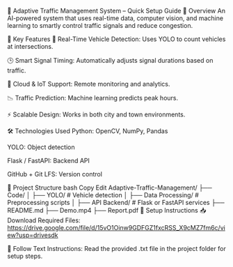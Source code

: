🚦 Adaptive Traffic Management System – Quick Setup Guide
📌 Overview
An AI-powered system that uses real-time data, computer vision, and machine learning to smartly control traffic signals and reduce congestion.

🎯 Key Features
🚗 Real-Time Vehicle Detection: Uses YOLO to count vehicles at intersections.

🕒 Smart Signal Timing: Automatically adjusts signal durations based on traffic.

📡 Cloud & IoT Support: Remote monitoring and analytics.

📉 Traffic Prediction: Machine learning predicts peak hours.

⚡ Scalable Design: Works in both city and town environments.

🛠️ Technologies Used
Python: OpenCV, NumPy, Pandas

YOLO: Object detection

Flask / FastAPI: Backend API

GitHub + Git LFS: Version control

📂 Project Structure
bash
Copy
Edit
Adaptive-Traffic-Management/
├── Code/
│   ├── YOLO/              # Vehicle detection
│   ├── Data Processing/   # Preprocessing scripts
│   ├── API Backend/       # Flask or FastAPI services
├── README.md
├── Demo.mp4
├── Report.pdf
📌 Setup Instructions
📥 Download Required Files:
https://drive.google.com/file/d/15vO1Oinw9GDFGZ1fxcRSS_X9cMZ7fm6c/view?usp=drivesdk

📝 Follow Text Instructions:
Read the provided .txt file in the project folder for setup steps.
